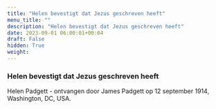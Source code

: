 ```yaml
---
title: "Helen bevestigt dat Jezus geschreven heeft"
menu_title: ""
description: "Helen bevestigt dat Jezus geschreven heeft"
date: 2023-09-01 06:00:01+00:04
draft: False
hidden: True
weight:
---
```

### Helen bevestigt dat Jezus geschreven heeft

Helen Padgett - ontvangen door James Padgett op 12 september 1914, Washington, DC, USA.
